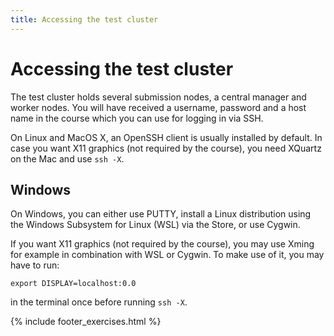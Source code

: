 ```yaml
---
title: Accessing the test cluster
---
```

# Accessing the test cluster

The test cluster holds several submission nodes, a central manager and worker nodes. You will have received a username, password and a host name in the course
which you can use for logging in via SSH. 

On Linux and MacOS X, an OpenSSH client is usually installed by default.
In case you want X11 graphics (not required by the course), you need XQuartz on the Mac and use `ssh -X`.

## Windows
On Windows, you can either use PUTTY, install a Linux distribution using the Windows Subsystem for Linux (WSL) via the Store,
or use Cygwin. 

If you want X11 graphics (not required by the course), you may use Xming for example in combination with WSL or Cygwin.
To make use of it, you may have to run:
```shell
export DISPLAY=localhost:0.0
```
in the terminal once before running `ssh -X`. 

{% include footer_exercises.html %}
